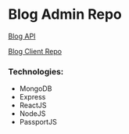 # Blog Admin Repo

<p> <a href="https://github.com/kumang-subba/Blog-API" target="_blank" rel="noopener noreferrer">Blog API</a></p>

<p><a href="https://github.com/kumang-subba/blog-client" target="_blank" rel="noopener noreferrer">Blog Client Repo</a></p>

 <h3>Technologies:</h3>
  <ul>
  <li>MongoDB</li>
  <li>Express</li>
  <li>ReactJS</li>
  <li>NodeJS</li>
  <li>PassportJS</li>
 </ul>
